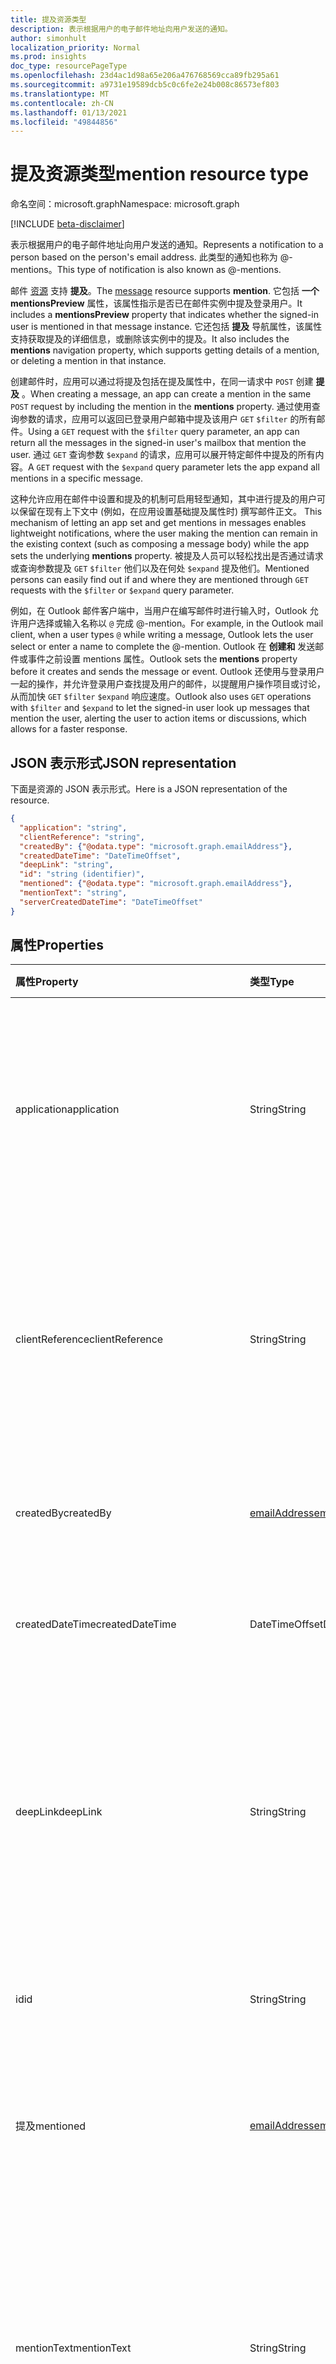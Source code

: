 ```yaml
---
title: 提及资源类型
description: 表示根据用户的电子邮件地址向用户发送的通知。
author: simonhult
localization_priority: Normal
ms.prod: insights
doc_type: resourcePageType
ms.openlocfilehash: 23d4ac1d98a65e206a476768569cca89fb295a61
ms.sourcegitcommit: a9731e19589dcb5c0c6fe2e24b008c86573ef803
ms.translationtype: MT
ms.contentlocale: zh-CN
ms.lasthandoff: 01/13/2021
ms.locfileid: "49844856"
---
```

# <a name="mention-resource-type"></a><span data-ttu-id="9a0f7-103">提及资源类型</span><span class="sxs-lookup"><span data-stu-id="9a0f7-103">mention resource type</span></span>

<span data-ttu-id="9a0f7-104">命名空间：microsoft.graph</span><span class="sxs-lookup"><span data-stu-id="9a0f7-104">Namespace: microsoft.graph</span></span>

[!INCLUDE [beta-disclaimer](../../includes/beta-disclaimer.md)]

<span data-ttu-id="9a0f7-105">表示根据用户的电子邮件地址向用户发送的通知。</span><span class="sxs-lookup"><span data-stu-id="9a0f7-105">Represents a notification to a person based on the person's email address.</span></span> <span data-ttu-id="9a0f7-106">此类型的通知也称为 @-mentions。</span><span class="sxs-lookup"><span data-stu-id="9a0f7-106">This type of notification is also known as @-mentions.</span></span>

<span data-ttu-id="9a0f7-107">邮件 [资源](../resources/message.md) 支持 **提及**。</span><span class="sxs-lookup"><span data-stu-id="9a0f7-107">The [message](../resources/message.md) resource supports **mention**.</span></span> <span data-ttu-id="9a0f7-108">它包括 **一个 mentionsPreview** 属性，该属性指示是否已在邮件实例中提及登录用户。</span><span class="sxs-lookup"><span data-stu-id="9a0f7-108">It includes a **mentionsPreview** property that indicates whether the signed-in user is mentioned in that message instance.</span></span> <span data-ttu-id="9a0f7-109">它还包括 **提及** 导航属性，该属性支持获取提及的详细信息，或删除该实例中的提及。</span><span class="sxs-lookup"><span data-stu-id="9a0f7-109">It also includes the **mentions** navigation property, which supports getting details of a mention, or deleting a mention in that instance.</span></span>

<span data-ttu-id="9a0f7-110">创建邮件时，应用可以通过将提及包括在提及属性中，在同一请求中 `POST` 创建 **提及** 。</span><span class="sxs-lookup"><span data-stu-id="9a0f7-110">When creating a message, an app can create a mention in the same `POST` request by including the mention in the **mentions** property.</span></span> <span data-ttu-id="9a0f7-111">通过使用查询参数的请求，应用可以返回已登录用户邮箱中提及该用户 `GET` `$filter` 的所有邮件。</span><span class="sxs-lookup"><span data-stu-id="9a0f7-111">Using a `GET` request with the `$filter` query parameter, an app can return all the messages in the signed-in user's mailbox that mention the user.</span></span> <span data-ttu-id="9a0f7-112">通过 `GET` 查询参数 `$expand` 的请求，应用可以展开特定邮件中提及的所有内容。</span><span class="sxs-lookup"><span data-stu-id="9a0f7-112">A `GET` request with the `$expand` query parameter lets the app expand all mentions in a specific message.</span></span>

<span data-ttu-id="9a0f7-113">这种允许应用在邮件中设置和提及的机制可启用轻型通知，其中进行提及的用户可以保留在现有上下文中 (例如，在应用设置基础提及属性时) 撰写邮件正文。 </span><span class="sxs-lookup"><span data-stu-id="9a0f7-113">This mechanism of letting an app set and get mentions in messages enables lightweight notifications, where the user making the mention can remain in the existing context (such as composing a message body) while the app sets the underlying **mentions** property.</span></span> <span data-ttu-id="9a0f7-114">被提及人员可以轻松找出是否通过请求或查询参数提及 `GET` `$filter` 他们以及在何处 `$expand` 提及他们。</span><span class="sxs-lookup"><span data-stu-id="9a0f7-114">Mentioned persons can easily find out if and where they are mentioned through `GET` requests with the `$filter` or `$expand` query parameter.</span></span>  

<span data-ttu-id="9a0f7-115">例如，在 Outlook 邮件客户端中，当用户在编写邮件时进行输入时，Outlook 允许用户选择或输入名称以 `@` 完成 @-mention。</span><span class="sxs-lookup"><span data-stu-id="9a0f7-115">For example, in the Outlook mail client, when a user types `@` while writing a message, Outlook lets the user select or enter a name to complete the @-mention.</span></span> <span data-ttu-id="9a0f7-116">Outlook 在 **创建和** 发送邮件或事件之前设置 mentions 属性。</span><span class="sxs-lookup"><span data-stu-id="9a0f7-116">Outlook sets the **mentions** property before it creates and sends the message or event.</span></span> <span data-ttu-id="9a0f7-117">Outlook 还使用与登录用户一起的操作，并允许登录用户查找提及用户的邮件，以提醒用户操作项目或讨论，从而加快 `GET` `$filter` `$expand` 响应速度。</span><span class="sxs-lookup"><span data-stu-id="9a0f7-117">Outlook also uses `GET` operations with `$filter` and `$expand` to let the signed-in user look up messages that mention the user, alerting the user to action items or discussions, which allows for a faster response.</span></span>


## <a name="json-representation"></a><span data-ttu-id="9a0f7-118">JSON 表示形式</span><span class="sxs-lookup"><span data-stu-id="9a0f7-118">JSON representation</span></span>

<span data-ttu-id="9a0f7-119">下面是资源的 JSON 表示形式。</span><span class="sxs-lookup"><span data-stu-id="9a0f7-119">Here is a JSON representation of the resource.</span></span>

<!-- {
  "blockType": "resource",
  "optionalProperties": [

  ],
  "@odata.type": "microsoft.graph.mention"
}-->

```json
{
  "application": "string",
  "clientReference": "string",
  "createdBy": {"@odata.type": "microsoft.graph.emailAddress"},
  "createdDateTime": "DateTimeOffset",
  "deepLink": "string",
  "id": "string (identifier)",
  "mentioned": {"@odata.type": "microsoft.graph.emailAddress"},
  "mentionText": "string",
  "serverCreatedDateTime": "DateTimeOffset"
}

```
## <a name="properties"></a><span data-ttu-id="9a0f7-120">属性</span><span class="sxs-lookup"><span data-stu-id="9a0f7-120">Properties</span></span>
| <span data-ttu-id="9a0f7-121">属性</span><span class="sxs-lookup"><span data-stu-id="9a0f7-121">Property</span></span>     | <span data-ttu-id="9a0f7-122">类型</span><span class="sxs-lookup"><span data-stu-id="9a0f7-122">Type</span></span>   |<span data-ttu-id="9a0f7-123">说明</span><span class="sxs-lookup"><span data-stu-id="9a0f7-123">Description</span></span>|
|:---------------|:--------|:----------|
|<span data-ttu-id="9a0f7-124">application</span><span class="sxs-lookup"><span data-stu-id="9a0f7-124">application</span></span> | <span data-ttu-id="9a0f7-125">String</span><span class="sxs-lookup"><span data-stu-id="9a0f7-125">String</span></span> | <span data-ttu-id="9a0f7-126">创建提及项的应用程序的名称。</span><span class="sxs-lookup"><span data-stu-id="9a0f7-126">The name of the application where the mention is created.</span></span> <span data-ttu-id="9a0f7-127">可选。</span><span class="sxs-lookup"><span data-stu-id="9a0f7-127">Optional.</span></span> <span data-ttu-id="9a0f7-128">不用于邮件，并且默认为 **null。**</span><span class="sxs-lookup"><span data-stu-id="9a0f7-128">Not used and defaulted as null for **message**.</span></span> |
|<span data-ttu-id="9a0f7-129">clientReference</span><span class="sxs-lookup"><span data-stu-id="9a0f7-129">clientReference</span></span> | <span data-ttu-id="9a0f7-130">String</span><span class="sxs-lookup"><span data-stu-id="9a0f7-130">String</span></span> | <span data-ttu-id="9a0f7-131">表示资源实例的父级的唯一标识符。</span><span class="sxs-lookup"><span data-stu-id="9a0f7-131">A unique identifier that represents a parent of the resource instance.</span></span> <span data-ttu-id="9a0f7-132">可选。</span><span class="sxs-lookup"><span data-stu-id="9a0f7-132">Optional.</span></span> <span data-ttu-id="9a0f7-133">不用于邮件，并且默认为 **null。**</span><span class="sxs-lookup"><span data-stu-id="9a0f7-133">Not used and defaulted as null for **message**.</span></span> |
|<span data-ttu-id="9a0f7-134">createdBy</span><span class="sxs-lookup"><span data-stu-id="9a0f7-134">createdBy</span></span>  | [<span data-ttu-id="9a0f7-135">emailAddress</span><span class="sxs-lookup"><span data-stu-id="9a0f7-135">emailAddress</span></span>](../resources/emailaddress.md) | <span data-ttu-id="9a0f7-136">进行提及的用户的电子邮件信息。</span><span class="sxs-lookup"><span data-stu-id="9a0f7-136">The email information of the user who made the mention.</span></span> |
|<span data-ttu-id="9a0f7-137">createdDateTime</span><span class="sxs-lookup"><span data-stu-id="9a0f7-137">createdDateTime</span></span>  |<span data-ttu-id="9a0f7-138">DateTimeOffset</span><span class="sxs-lookup"><span data-stu-id="9a0f7-138">DateTimeOffset</span></span> |<span data-ttu-id="9a0f7-139">在客户端上创建提及的日期和时间。</span><span class="sxs-lookup"><span data-stu-id="9a0f7-139">The date and time that the mention is created on the client.</span></span> |
|<span data-ttu-id="9a0f7-140">deepLink</span><span class="sxs-lookup"><span data-stu-id="9a0f7-140">deepLink</span></span> | <span data-ttu-id="9a0f7-141">String</span><span class="sxs-lookup"><span data-stu-id="9a0f7-141">String</span></span> | <span data-ttu-id="9a0f7-142">指向资源实例中提及内容上下文的深层 Web 链接。</span><span class="sxs-lookup"><span data-stu-id="9a0f7-142">A deep web link to the context of the mention in the resource instance.</span></span> <span data-ttu-id="9a0f7-143">可选。</span><span class="sxs-lookup"><span data-stu-id="9a0f7-143">Optional.</span></span> <span data-ttu-id="9a0f7-144">不用于邮件，并且默认为 **null。**</span><span class="sxs-lookup"><span data-stu-id="9a0f7-144">Not used and defaulted as null for **message**.</span></span> |
|<span data-ttu-id="9a0f7-145">id</span><span class="sxs-lookup"><span data-stu-id="9a0f7-145">id</span></span> | <span data-ttu-id="9a0f7-146">String</span><span class="sxs-lookup"><span data-stu-id="9a0f7-146">String</span></span>| <span data-ttu-id="9a0f7-147">资源实例中提及的唯一标识符。</span><span class="sxs-lookup"><span data-stu-id="9a0f7-147">The unique identifier of a mention in a resource instance.</span></span>|
|<span data-ttu-id="9a0f7-148">提及</span><span class="sxs-lookup"><span data-stu-id="9a0f7-148">mentioned</span></span> | [<span data-ttu-id="9a0f7-149">emailAddress</span><span class="sxs-lookup"><span data-stu-id="9a0f7-149">emailAddress</span></span>](../resources/emailaddress.md) | <span data-ttu-id="9a0f7-150">被提及人员的电子邮件信息。</span><span class="sxs-lookup"><span data-stu-id="9a0f7-150">The email information of the mentioned person.</span></span> <span data-ttu-id="9a0f7-151">必需。</span><span class="sxs-lookup"><span data-stu-id="9a0f7-151">Required.</span></span> |
|<span data-ttu-id="9a0f7-152">mentionText</span><span class="sxs-lookup"><span data-stu-id="9a0f7-152">mentionText</span></span> | <span data-ttu-id="9a0f7-153">String</span><span class="sxs-lookup"><span data-stu-id="9a0f7-153">String</span></span> | <span data-ttu-id="9a0f7-154">可选。</span><span class="sxs-lookup"><span data-stu-id="9a0f7-154">Optional.</span></span> <span data-ttu-id="9a0f7-155">不用于邮件，并且默认为 **null。**</span><span class="sxs-lookup"><span data-stu-id="9a0f7-155">Not used and defaulted as null for **message**.</span></span> <span data-ttu-id="9a0f7-156">若要获取邮件中的提及，请参阅邮件的 **bodyPreview** 属性。</span><span class="sxs-lookup"><span data-stu-id="9a0f7-156">To get the mentions in a message, see the **bodyPreview** property of the message instead.</span></span> |
|<span data-ttu-id="9a0f7-157">serverCreatedDateTime</span><span class="sxs-lookup"><span data-stu-id="9a0f7-157">serverCreatedDateTime</span></span> | <span data-ttu-id="9a0f7-158">DateTimeOffset</span><span class="sxs-lookup"><span data-stu-id="9a0f7-158">DateTimeOffset</span></span> | <span data-ttu-id="9a0f7-159">在服务器上创建提及的日期和时间。</span><span class="sxs-lookup"><span data-stu-id="9a0f7-159">The date and time that the mention is created on the server.</span></span> <span data-ttu-id="9a0f7-160">可选。</span><span class="sxs-lookup"><span data-stu-id="9a0f7-160">Optional.</span></span> <span data-ttu-id="9a0f7-161">不用于邮件，并且默认为 **null。**</span><span class="sxs-lookup"><span data-stu-id="9a0f7-161">Not used and defaulted as null for **message**.</span></span> |

## <a name="relationships"></a><span data-ttu-id="9a0f7-162">关系</span><span class="sxs-lookup"><span data-stu-id="9a0f7-162">Relationships</span></span>
<span data-ttu-id="9a0f7-163">无</span><span class="sxs-lookup"><span data-stu-id="9a0f7-163">None</span></span>


## <a name="methods"></a><span data-ttu-id="9a0f7-164">方法</span><span class="sxs-lookup"><span data-stu-id="9a0f7-164">Methods</span></span>

| <span data-ttu-id="9a0f7-165">方法</span><span class="sxs-lookup"><span data-stu-id="9a0f7-165">Method</span></span>           | <span data-ttu-id="9a0f7-166">返回类型</span><span class="sxs-lookup"><span data-stu-id="9a0f7-166">Return Type</span></span>    |<span data-ttu-id="9a0f7-167">说明</span><span class="sxs-lookup"><span data-stu-id="9a0f7-167">Description</span></span>|
|:---------------|:--------|:----------|
|<span data-ttu-id="9a0f7-168">[发布](../api/user-sendmail.md#request-2) 和发送</span><span class="sxs-lookup"><span data-stu-id="9a0f7-168">[Post](../api/user-sendmail.md#request-2) and send</span></span> | <span data-ttu-id="9a0f7-169">无</span><span class="sxs-lookup"><span data-stu-id="9a0f7-169">None</span></span> | <span data-ttu-id="9a0f7-170">创建新邮件的一部分并发送提及。</span><span class="sxs-lookup"><span data-stu-id="9a0f7-170">Create and send mentions as part of a new message.</span></span>|
|<span data-ttu-id="9a0f7-171">[张贴](../api/user-post-messages.md#request-2) 到新草稿</span><span class="sxs-lookup"><span data-stu-id="9a0f7-171">[Post](../api/user-post-messages.md#request-2) to a new draft</span></span> | <span data-ttu-id="9a0f7-172">[包含](../resources/message.md) 一个或多个 **提及对象** 的邮件。</span><span class="sxs-lookup"><span data-stu-id="9a0f7-172">[message](../resources/message.md) that contains one or more **mention** objects.</span></span> | <span data-ttu-id="9a0f7-173">创建新邮件的草稿，并包括一个或多个 **提及** 对象。</span><span class="sxs-lookup"><span data-stu-id="9a0f7-173">Create a draft of a new message and include one or more **mention** objects.</span></span>|
|<span data-ttu-id="9a0f7-174">[获取](../api/user-list-messages.md#request-2) 提及我的消息</span><span class="sxs-lookup"><span data-stu-id="9a0f7-174">[Get](../api/user-list-messages.md#request-2) messages mentioning me</span></span> | <span data-ttu-id="9a0f7-175">[message](../resources/message.md) 集合</span><span class="sxs-lookup"><span data-stu-id="9a0f7-175">[message](../resources/message.md) collection</span></span> | <span data-ttu-id="9a0f7-176">获取已登录用户的邮箱中包含此用户提及的所有邮件。 </span><span class="sxs-lookup"><span data-stu-id="9a0f7-176">Get all the messages in the signed-in user's mailbox that contain a **mention** of this user.</span></span>|
|<span data-ttu-id="9a0f7-177">[获取](../api/message-get.md#example-2-get-all-mentions-in-a-specific-message) 邮件及其提及内容</span><span class="sxs-lookup"><span data-stu-id="9a0f7-177">[Get](../api/message-get.md#example-2-get-all-mentions-in-a-specific-message) a message and its mentions</span></span> | <span data-ttu-id="9a0f7-178">[message](../resources/message.md) 集合</span><span class="sxs-lookup"><span data-stu-id="9a0f7-178">[message](../resources/message.md) collection</span></span> | <span data-ttu-id="9a0f7-179">获取邮件并展开邮件中每个 **提及** 的详细信息。</span><span class="sxs-lookup"><span data-stu-id="9a0f7-179">Get a message and expand the details of each **mention** in the message.</span></span>|
|<span data-ttu-id="9a0f7-180">[删除](../api/message-delete.md#request-2) 提及</span><span class="sxs-lookup"><span data-stu-id="9a0f7-180">[Delete](../api/message-delete.md#request-2) a mention</span></span> | <span data-ttu-id="9a0f7-181">无</span><span class="sxs-lookup"><span data-stu-id="9a0f7-181">None</span></span> |<span data-ttu-id="9a0f7-182">删除登录用户邮箱中指定邮件中指定的提及内容。</span><span class="sxs-lookup"><span data-stu-id="9a0f7-182">Deletes the specified mention in the specified message in the signed-in user's mailbox.</span></span> |

<!-- uuid: 8fcb5dbc-d5aa-4681-8e31-b001d5168d79
2015-10-25 14:57:30 UTC -->
<!--
{
  "type": "#page.annotation",
  "description": "mention resource",
  "keywords": "",
  "section": "documentation",
  "tocPath": "",
  "suppressions": []
}
-->


